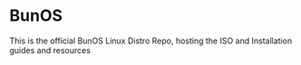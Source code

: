 # BunOS
This is the official BunOS Linux Distro Repo, hosting the ISO and Installation guides and resources
